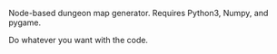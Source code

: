 Node-based dungeon map generator.  Requires Python3, Numpy, and pygame.

Do whatever you want with the code.